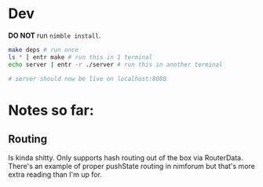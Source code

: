 # Dev

**DO NOT** run `nimble install`.

```sh
make deps # run once
ls * | entr make # run this in 1 terminal
echo server | entr -r ./server # run this in another terminal

# server should now be live on localhost:8080
```

# Notes so far:

## Routing

Is kinda shitty. Only supports hash routing out of the box via RouterData.
There's an example of proper pushState routing in nimforum but that's more
extra reading than I'm up for.
